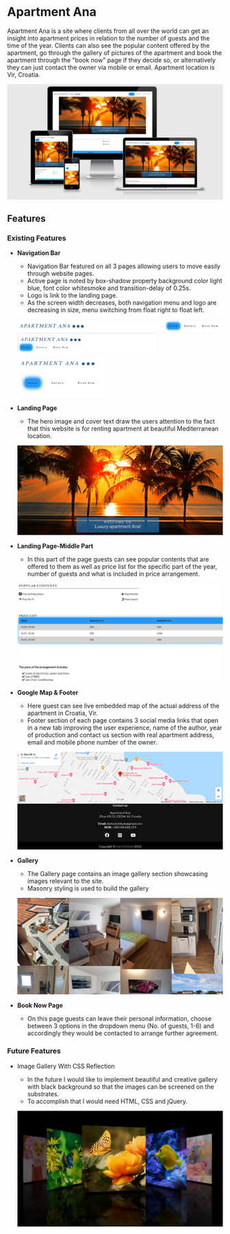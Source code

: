 # Apartment Ana

Apartment Ana is a site where clients from all over the world can get an insight into apartment prices in relation to the number of guests and the time of the year. Clients can also see the popular content offered by the apartment, go through the gallery of pictures of the apartment and book the apartment through the "book now" page if they decide so, or alternatively they can just contact the owner via mobile or email.
Apartment location is Vir, Croatia.

![Responsiveness Display](/assets/images-readme.md/am-i-responsive-doc.png)

## Features

### Existing Features

- __Navigation Bar__
    
  - Navigation Bar featured on all 3 pages allowing users to move easily through website pages.
  - Active page is noted by box-shadow property background color light blue, font color whitesmoke and transition-delay of 0.25s.
  - Logo is link to the landing page.
  - As the screen width decreases, both navigation menu and logo are decreasing in size, menu switching from float right to float left.

  ![Navbar large](/assets/images-readme.md/navbar-large-doc.png)
  ![Navbar large](/assets/images-readme.md/navbar-medium-doc.png)
  ![Navbar large](/assets/images-readme.md/navbar-small-doc.png)

- __Landing Page__

  - The hero image and cover text draw the users attention to the fact that this website is for renting apartment at beautiful Mediterranean location.

  ![Landing Image](/assets/images-readme.md/landing-page-doc.png)

- __Landing Page-Middle Part__

  - In this part of the page guests can see popular contents that are offered to them as well as price list for the specific part of the year, number of guests and what is included in price arrangement.

  ![Landing Image-Middle Part](/assets/images-readme.md/landing-page-middle-part-doc.png)

- __Google Map & Footer__

  - Here guest can see live embedded map of the actual address of the apartment in Croatia, Vir.
  - Footer section of each page contains 3 social media links that open in a new tab improving the user experience, name of the author, year of production and contact us section with real apartment address, email and mobile phone number of the owner.

  ![Map & Footer](/assets/images-readme.md/map-footer-doc.png)

- __Gallery__

  - The Gallery page contains an image gallery section showcasing images relevant to the site.
  - Masonry styling is used to build the gallery

  ![Gallery](/assets/images-readme.md/gallery-doc.png)

- __Book Now Page__

  - On this page guests can leave their personal information, choose between 3 options in the dropdown menu (No. of guests, 1-6) and accordingly they would be contacted to arrange further agreement.

### Future Features

- Image Gallery With CSS Reflection

  - In the future I would like to implement beautiful and creative gallery with black background so that the images can be screened on the substrates.
  - To accomplish that I would need HTML, CSS and jQuery.

  ![Gallery](/assets/images-readme.md/future-gallery-doc.png)